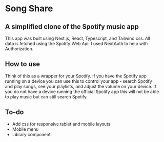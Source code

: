 # Song Share

## A simplified clone of the Spotify music app

This app was built using Next.js, React, Typescript, and Tailwind css. All data is fetched using the Spotify Web Api.
I used NextAuth to help with Authorization.

## How to use

Think of this as a wrapper for your Spotify. If you have the Spotify app running on a device you can use this to
control your app - search Spotify and play songs, see your playlists, and adjust the volume on your device. If you
do not have a device running the official Spotify app this will not be able to play music but can still search Spotify.

## To-do

- Add css for responsive tablet and mobile layouts
- Mobile menu
- Library component
